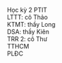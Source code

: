 Học kỳ 2 PTIT </br>
LTTT: cô Thảo </br>
KTMT: thầy Long </br>
DSA: thầy Kiên </br>
TRR 2: cô Thư </br>
TTHCM </br>
PLĐC
